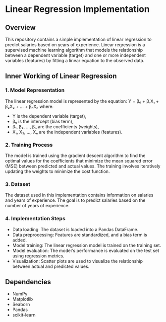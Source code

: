 # Linear Regression Implementation

## Overview
This repository contains a simple implementation of linear regression to predict salaries based on years of experience. Linear regression is a supervised machine learning algorithm that models the relationship between a dependent variable (target) and one or more independent variables (features) by fitting a linear equation to the observed data.

## Inner Working of Linear Regression

### 1. Model Representation
The linear regression model is represented by the equation:
Y = β₀ + β₁X₁ + β₂X₂ + ... + βₙXₙ
where:
- Y is the dependent variable (target),
- β₀ is the intercept (bias term),
- β₁, β₂, ..., βₙ are the coefficients (weights),
- X₁, X₂, ..., Xₙ are the independent variables (features).

### 2. Training Process
The model is trained using the gradient descent algorithm to find the optimal values for the coefficients that minimize the mean squared error (MSE) between predicted and actual values. The training involves iteratively updating the weights to minimize the cost function.

### 3. Dataset
The dataset used in this implementation contains information on salaries and years of experience. The goal is to predict salaries based on the number of years of experience.

### 4. Implementation Steps
- Data loading: The dataset is loaded into a Pandas DataFrame.
- Data preprocessing: Features are standardized, and a bias term is added.
- Model training: The linear regression model is trained on the training set.
- Model evaluation: The model's performance is evaluated on the test set using regression metrics.
- Visualization: Scatter plots are used to visualize the relationship between actual and predicted values.

## Dependencies
- NumPy
- Matplotlib
- Seaborn
- Pandas
- scikit-learn

